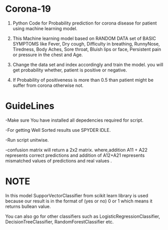 # Corona-19
1) Python Code for Probability prediction for corona disease for patient using machine learning model.  

2) This Machine learning model based on RANDOM DATA set of BASIC SYMPTOMS like Fever, 	Dry cough,	Difficulty in breathing, RunnyNose,	Tiredness,	Body Aches,	Sore throat,	Bluish lips or face,	Persistent pain or pressure in the chest and Age.

3) Change the data set and index accordingly and train the model. you will get probability whether, patient is positive or negative.
4) If Probability of positiveness is more than 0.5 than patient might be suffer from corona otherwise not.

# GuideLines

-Make sure You have installed all depedencies required for script.

-For getting Well Sorted results use SPYDER IDLE.

-Run script unitwise. 

-confusion matrix will return a 2x2 matrix. where,addition A11 + A22 represents correct predictions and addition of A12+A21 represents mismatched values of predictions and real values . 

# NOTE
In this model SupporVectorClassifier from scikit learn library is used because our result is in the format of (yes or no) 0 or 1 which means it returns bullean value. 

You can also go for other classifiers such as LogisticRegressionClassifier, DecisionTreeClassifier, RandomForestClassifier etc.
